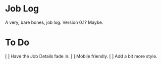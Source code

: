 # Job Log
A very, bare bones, job log. Version 0.1? Maybe. 

# To Do
[ ] Have the Job Details fade in.
[ ] Mobile friendly.
[ ] Add a bit more style.

